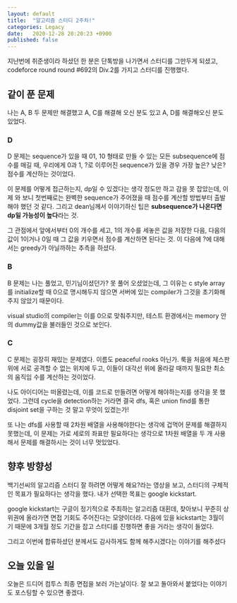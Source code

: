 ```yaml
---
layout: default
title:  "알고리즘 스터디 2주차!"
categories: Legacy
date:   2020-12-28 20:20:23 +0900
published: false
---
```


지난번에 취준생이라 하셨던 한 분은 단톡방을 나가면서 스터디를 그만두게 되셨고, codeforce round round #692의 Div.2를 가지고 스터디를 진행했다.


## 같이 푼 문제

나는 A, B 두 문제만 해결했고 A, C를 해결해 오신 분도 있고 A, D를 해결해오신 분도 있었다.

### D

D 문제는 sequence가 있을 때 01, 10 형태로 만들 수 있는 모든 subsequence에 점수를 매길 때, 우리에게 0과 1, ?로 이루어진 sequence가 있을 경우 가장 높은? 낮은? 점수를 계산하는 것이었다.

이 문제를 어떻게 접근하는지, dp일 수 있겠다는 생각 정도만 하고 감을 못 잡았는데, 이제 와 보니 첫번째로는 완벽한 sequence가 주어졌을 때 점수를 계산할 방법부터 출발해야 했던 것 같다. 그리고 dean님께서 이야기하신 팁은 **subsequence가 나온다면 dp일 가능성이 높다**라는 것.

그 관점에서 앞에서부터 0의 개수를 세고, 1의 개수를 세놓은 값을 저장한 다음, 다음의 값이 1이거나 0일 때 그 값을 키우면서 점수를 계산하면 된다는 것. 이 다음에 ?에 대해서는 greedy가 아닐까하는 추측을 하셨다.


### B

B 문제는 나는 풀었고, 민기님이셨던가? 못 풀어 오셨었는데, 그 이유는 c style array를 initialize할 때 0으로 명시해두지 않으면 서버에 있는 compiler가 그것을 초기화해주지 않았기 때문이다.

visual studio의 compiler는 이를 0으로 맞춰주지만, 테스트 환경에서는 memory 안의 dummy값을 불러들인 것으로 보인다.

### C

C 문제는 굉장히 재밌는 문제였다. 이름도 peaceful rooks 아닌가. 룩을 처음에 체스판 위에 서로 공격할 수 없는 위치에 두고, 이들이 대각선 위에 올라갈 때까지 필요한 최소의 움직임 수를 계산하는 것이었다.

나도 아이디어는 떠올렸는데, 이를 코드로 만들려면 어떻게 해야하는지를 생각을 못 했었다. 그런데 cycle을 detection하는 거라면 결국 dfs, 혹은 union find를 통한 disjoint set을 구하는 것 말고 무엇이 있겠는가!

또 나는 dfs를 사용할 때 2차원 배열을 사용해야한다는 생각에 겁먹어 문제를 해결하지 못했는데, 이 문제는 가로 세로의 좌표만 필요하다는 생각으로 1차원 배열을 두 개 사용해서 문제를 해결하시는 것이 너무 멋있었다.


## 향후 방향성

백기선씨의 알고리즘 스터디 잘 하려면 어떻게 해요?라는 영상을 보고, 스터디의 구체적인 목표가 필요하다는 생각을 했다. 내가 선택한 목표는 google kickstart.

google kickstart는 구글이 정기적으로 주최하는 알고리즘 대횐데, 찾아보니 꾸준히 상위권에 올라가면 면접 기회도 주어진다는 모양이더라. 다음에 있을 kickstart는 3월이기 때문에 3개월 정도 기간을 잡고 스터디를 진행하면 좋을 거라는 생각이 들었다.

그리고 이번에 합류하셨던 분께서도 감사하게도 함께 해주시겠다는 이야기를 해주셨다

## 오늘 있을 일

오늘은 드디어 컴투스 최종 면접을 보러 가는날이다. 잘 보고 돌아와서 붙었다는 이야기도 포스팅할 수 있으면 좋겠다.